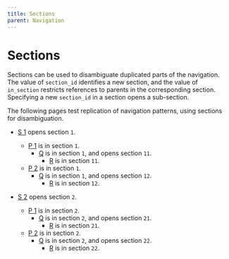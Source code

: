```yaml
---
title: Sections
parent: Navigation
---
```


# Sections

Sections can be used to disambiguate duplicated parts of the navigation. The value of `section_id` identifies a new section, and the value of `in_section` restricts references to parents in the corresponding section. Specifying a new `section_id` in a section opens a sub-section.

The following pages test replication of navigation patterns, using sections for disambiguation.

- [S 1](s1/) opens section `1`.
  - [P 1](p11/) is in section `1`.
    - [Q](q11/)  is in section `1`, and opens section `11`.
      - [R](r11/) is in section `11`.
  - [P 2](p12/) is in section `1`.
    - [Q](q12/)  is in section `1`, and opens section `12`.
      - [R](r12/) is in section `12`.

- [S 2](s1/) opens section `2`.
  - [P 1](p21/) is in section `2`.
    - [Q](q21/)  is in section `2`, and opens section `21`.
      - [R](r21/) is in section `21`.
  - [P 2](p22/) is in section `2`.
    - [Q](q22/)  is in section `2`, and opens section `22`.
      - [R](r22/) is in section `22`.

